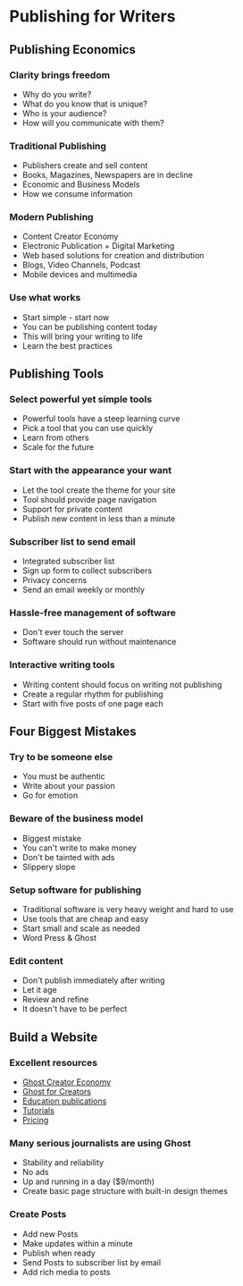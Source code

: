 # Publishing for Writers



## Publishing Economics


### Clarity brings freedom
* Why do you write?
* What do you know that is unique?
* Who is your audience?
* How will you communicate with them?

### Traditional Publishing
* Publishers create and sell content
* Books, Magazines, Newspapers are in decline
* Economic and Business Models
* How we consume information

### Modern Publishing
* Content Creator Economy
* Electronic Publication + Digital Marketing
* Web based solutions for creation and distribution
* Blogs, Video Channels, Podcast
* Mobile devices and multimedia

### Use what works
* Start simple - start now
* You can be publishing content today
* This will bring your writing to life
* Learn the best practices



## Publishing Tools


### Select powerful yet simple tools
* Powerful tools have a steep learning curve
* Pick a tool that you can use quickly
* Learn from others
* Scale for the future

### Start with the appearance your want
* Let the tool create the theme for your site
* Tool should provide page navigation
* Support for private content
* Publish new content in less than a minute

### Subscriber list to send email
* Integrated subscriber list
* Sign up form to collect subscribers
* Privacy concerns
* Send an email weekly or monthly

### Hassle-free management of software
* Don't ever touch the server
* Software should run without maintenance

### Interactive writing tools
* Writing content should focus on writing not publishing
* Create a regular rhythm for publishing
* Start with five posts of one page each



## Four Biggest Mistakes


### Try to be someone else
* You must be authentic
* Write about your passion
* Go for emotion

### Beware of the business model
* Biggest mistake
* You can't write to make money
* Don't be tainted with ads
* Slippery slope

### Setup software for publishing
* Traditional software is very heavy weight and hard to use
* Use tools that are cheap and easy
* Start small and scale as needed
* Word Press & Ghost

### Edit content
* Don't publish immediately after writing
* Let it age
* Review and refine
* It doesn't have to be perfect



## Build a Website


### Excellent resources
* [Ghost Creator Economy](https://ghost.org/)
* [Ghost for Creators](https://ghost.org/creators)
* [Education publications](https://ghost.org/explore/education/)
* [Tutorials](https://ghost.org/resources/)
* [Pricing](https://ghost.org/pricing/)

### Many serious journalists are using Ghost
* Stability and reliability
* No ads
* Up and running in a day ($9/month)
* Create basic page structure with built-in design themes

### Create Posts
* Add new Posts
* Make updates within a minute
* Publish when ready
* Send Posts to subscriber list by email 
* Add rich media to posts

